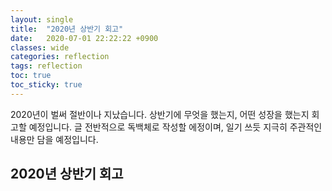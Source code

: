 ```yaml
---
layout: single
title:  "2020년 상반기 회고"
date:   2020-07-01 22:22:22 +0900
classes: wide
categories: reflection
tags: reflection
toc: true
toc_sticky: true
---
```


2020년이 벌써 절반이나 지났습니다. 상반기에 무엇을 했는지, 어떤 성장을 했는지 회고할 예정입니다. 글 전반적으로 독백체로 작성할 에정이며, 일기 쓰듯 지극히 주관적인 내용만 담을 예정입니다.

## 2020년 상반기 회고
